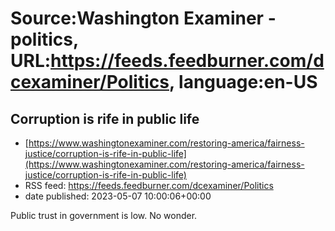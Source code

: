 # Source:Washington Examiner - politics, URL:https://feeds.feedburner.com/dcexaminer/Politics, language:en-US

## Corruption is rife in public life
 - [https://www.washingtonexaminer.com/restoring-america/fairness-justice/corruption-is-rife-in-public-life](https://www.washingtonexaminer.com/restoring-america/fairness-justice/corruption-is-rife-in-public-life)
 - RSS feed: https://feeds.feedburner.com/dcexaminer/Politics
 - date published: 2023-05-07 10:00:06+00:00

Public trust in government is low. No wonder.

